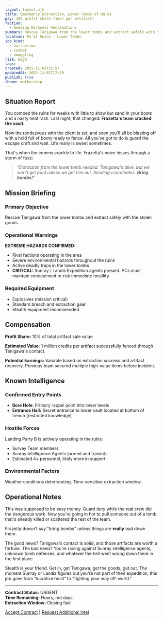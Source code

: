 ```yaml
---
layout: layout.njk
title: Emergency Extraction, Lower Tombs of Ma'at
pay: 10% profit share (1mcr per artifact)
faction:
  - Smoking Darkness Reclamations
summary: Rescue Tanigawa from the lower tombs and extract safely with the stolen goods. Bring bombs.
location: Ma'at Ruins - Lower Tombs
job_kind:
  - extraction
  - combat
  - smuggling
risk: High
tags:
created: 2025-11-01T16:57
updatedAt: 2025-11-01T17:49
publish: true
theme: mothership
---
```


## Situation Report

You combed the ruins for weeks with little to show but sand in your boots and a nasty heat rash. Last night, that changed: **Frazetta's team cracked the vault.**

Now the rendezvous with the client is set, and soon you'll all be blasting off with a hold full of booty ready to fence. All you've got to do is guard the escape craft and wait. Life really is sweet sometimes.

That's when the comms crackle to life. Frazetta's voice hisses through a storm of fuzz:

> _"Extraction from the lower tomb needed. Tanigawa's alive, but we won't get paid unless we get him out. Sending coordinates. **Bring bombs!**"_

## Mission Briefing

### Primary Objective

Rescue Tanigawa from the lower tombs and extract safely with the stolen goods.

### Operational Warnings

**EXTREME HAZARDS CONFIRMED:**

- Rival factions operating in the area
- Severe environmental hazards throughout the ruins
- Active deadly traps in the lower tombs
- **CRITICAL:** Sunray / Landis Expedition agents present. PCs must maintain concealment or risk immediate hostility.

### Required Equipment

- Explosives (mission critical)
- Standard breach and extraction gear
- Stealth equipment recommended

## Compensation

**Profit Share:** 10% of total artifact sale value

**Estimated Value:** 1 million credits per artifact successfully fenced through Tanigawa's contact.

**Potential Earnings:** Variable based on extraction success and artifact recovery. Previous team secured multiple high-value items before incident.

## Known Intelligence

### Confirmed Entry Points

- **Bore Hole:** Primary rappel point into lower levels
- **Entrance Hall:** Secret entrance to lower vault located at bottom of trench (restricted knowledge)

### Hostile Forces

Landing Party B is actively operating in the ruins:

- Survey Team members
- Sunray Intelligence Agents (armed and trained)
- Estimated 4+ personnel, likely more in support

### Environmental Factors

Weather conditions deteriorating. Time-sensitive extraction window.

## Operational Notes

This was supposed to be easy money. Guard duty while the real crew did the dangerous work. Now you're going in hot to pull someone out of a tomb that's already killed or scattered the rest of the team.

Frazetta doesn't say "bring bombs" unless things are **really** bad down there.

The good news? Tanigawa's contact is solid, and those artifacts are worth a fortune. The bad news? You're racing against Sunray intelligence agents, unknown tomb defenses, and whatever the hell went wrong down there in the first place.

Stealth is your friend. Get in, get Tanigawa, get the goods, get out. The moment Sunray or Landis figures out you're not part of their expedition, this job goes from "lucrative heist" to "fighting your way off-world."

---

**Contract Status:** URGENT  
**Time Remaining:** Hours, not days  
**Extraction Window:** Closing fast

[Accept Contract](#) | [Request Additional Intel](#)